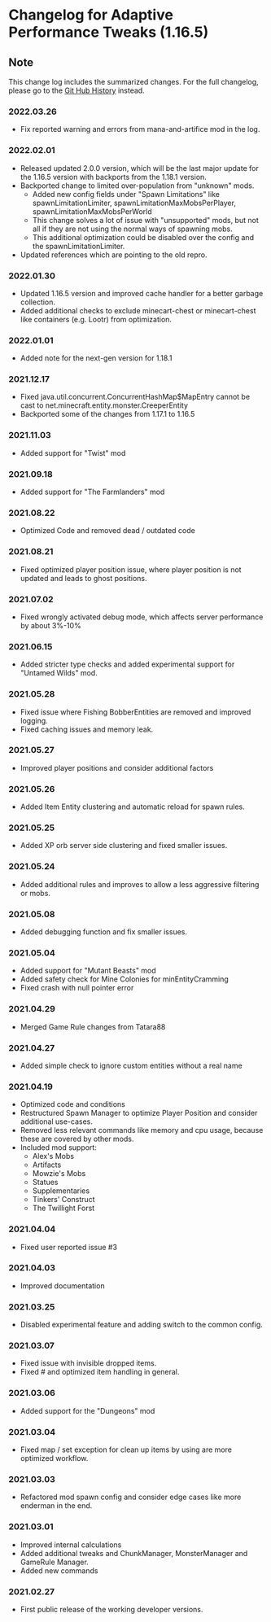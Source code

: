 # Changelog for Adaptive Performance Tweaks (1.16.5)

## Note

This change log includes the summarized changes.
For the full changelog, please go to the [Git Hub History][history] instead.

### 2022.03.26

- Fix reported warning and errors from mana-and-artifice mod in the log.

### 2022.02.01

- Released updated 2.0.0 version, which will be the last major update for the 1.16.5 version with backports from the 1.18.1 version.
- Backported change to limited over-population from "unknown" mods.
  - Added new config fields under "Spawn Limitations" like spawnLimitationLimiter, spawnLimitationMaxMobsPerPlayer, spawnLimitationMaxMobsPerWorld
  - This change solves a lot of issue with "unsupported" mods, but not all if they are not using the normal ways of spawning mobs.
  - This additional optimization could be disabled over the config and the spawnLimitationLimiter.
- Updated references which are pointing to the old repro.

### 2022.01.30

- Updated 1.16.5 version and improved cache handler for a better garbage collection.
- Added additional checks to exclude minecart-chest or minecart-chest like containers (e.g. Lootr) from optimization.

### 2022.01.01

- Added note for the next-gen version for 1.18.1

### 2021.12.17

- Fixed java.util.concurrent.ConcurrentHashMap$MapEntry cannot be cast to net.minecraft.entity.monster.CreeperEntity
- Backported some of the changes from 1.17.1 to 1.16.5

### 2021.11.03

- Added support for "Twist" mod

### 2021.09.18

- Added support for "The Farmlanders" mod

### 2021.08.22

- Optimized Code and removed dead / outdated code

### 2021.08.21

- Fixed optimized player position issue, where player position is not updated and leads to ghost positions.

### 2021.07.02

- Fixed wrongly activated debug mode, which affects server performance by about 3%-10%

### 2021.06.15

- Added stricter type checks and added experimental support for "Untamed Wilds" mod.

### 2021.05.28

- Fixed issue where Fishing BobberEntities are removed and improved logging.
- Fixed caching issues and memory leak.

### 2021.05.27

- Improved player positions and consider additional factors

### 2021.05.26

- Added Item Entity clustering and automatic reload for spawn rules.

### 2021.05.25

- Added XP orb server side clustering and fixed smaller issues.

### 2021.05.24

- Added additional rules and improves to allow a less aggressive filtering or mobs.

### 2021.05.08

- Added debugging function and fix smaller issues.

### 2021.05.04

- Added support for "Mutant Beasts" mod
- Added safety check for Mine Colonies for minEntityCramming
- Fixed crash with null pointer error

### 2021.04.29

- Merged Game Rule changes from Tatara88

### 2021.04.27

- Added simple check to ignore custom entities without a real name

### 2021.04.19

- Optimized code and conditions
- Restructured Spawn Manager to optimize Player Position and consider additional use-cases.
- Removed less relevant commands like memory and cpu usage, because these are covered by other mods.
- Included mod support:
  - Alex's Mobs
  - Artifacts
  - Mowzie's Mobs
  - Statues
  - Supplementaries
  - Tinkers' Construct
  - The Twillight Forst

### 2021.04.04

- Fixed user reported issue #3

### 2021.04.03

- Improved documentation

### 2021.03.25

- Disabled experimental feature and adding switch to the common config.

### 2021.03.07

- Fixed issue with invisible dropped items.
- Fixed # and optimized item handling in general.

### 2021.03.06

- Added support for the "Dungeons" mod

### 2021.03.04

- Fixed map / set exception for clean up items by using are more optimized workflow.

### 2021.03.03

- Refactored mod spawn config and consider edge cases like more enderman in the end.

### 2021.03.01

- Improved internal calculations
- Added additional tweaks and ChunkManager, MonsterManager and GameRule Manager.
- Added new commands

### 2021.02.27

- First public release of the working developer versions.

[history]: https://github.com/MarkusBordihn/BOs-Adaptive-Performance-Tweaks/commits/1.16.5
